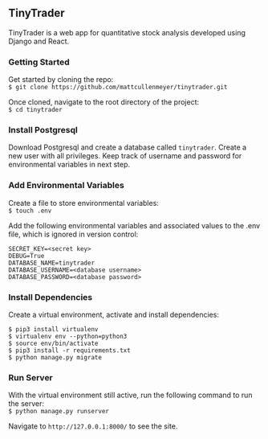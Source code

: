 ## TinyTrader

TinyTrader is a web app for quantitative stock analysis developed using Django and React.

### Getting Started

Get started by cloning the repo:   
`$ git clone https://github.com/mattcullenmeyer/tinytrader.git`

Once cloned, navigate to the root directory of the project:   
`$ cd tinytrader`

### Install Postgresql

Download Postgresql and create a database called `tinytrader`. Create a new user with all privileges. Keep track of username and password for environmental variables in next step.

### Add Environmental Variables

Create a file to store environmental variables:   
`$ touch .env`   

Add the following environmental variables and associated values to the .env file, which is ignored in version control:
```
SECRET_KEY=<secret key>
DEBUG=True
DATABASE_NAME=tinytrader
DATABASE_USERNAME=<database username>
DATABASE_PASSWORD=<database password>
```

### Install Dependencies

Create a virtual environment, activate and install dependencies:
```
$ pip3 install virtualenv
$ virtualenv env --python=python3
$ source env/bin/activate
$ pip3 install -r requirements.txt
$ python manage.py migrate
```

### Run Server

With the virtual environment still active, run the following command to run the server:   
`$ python manage.py runserver`

Navigate to `http://127.0.0.1:8000/` to see the site.